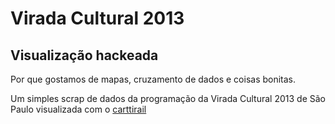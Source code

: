 Virada Cultural 2013
====================

Visualização hackeada
---------------------

Por que gostamos de mapas, cruzamento de dados e coisas bonitas.

Um simples scrap de dados da programação da Virada Cultural 2013 de São Paulo visualizada com o [carttirail](http://github.com/cardume/carttirail)
